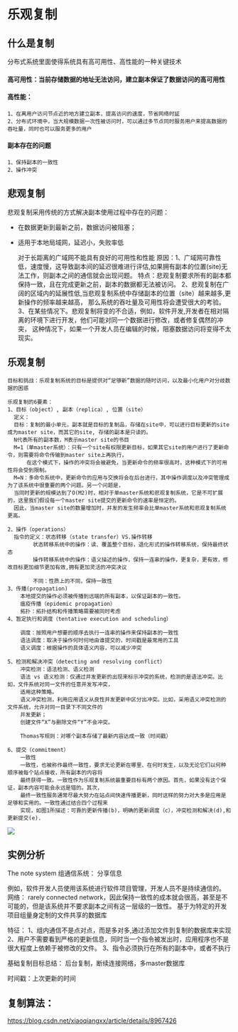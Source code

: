 # 乐观复制

## 什么是复制
分布式系统里面使得系统具有高可用性、高性能的一种关键技术

#### 高可用性：当前存储数据的地址无法访问，建立副本保证了数据访问的高可用性

#### 高性能：
    1、在离用户访问节点近的地方建立副本，提高访问的速度，节省网络时延
    2、分布式环境中，当大规模数据一次性被访问时，可以通过多节点同时服务用户来提高数据的吞吐量，同时也可以服务更多的用户
       
#### 副本存在的问题
    1、保持副本的一致性
    2、操作冲突



## 悲观复制
悲观复制采用传统的方式解决副本使用过程中存在的问题：
- 在数据更新到最新之前，数据访问被阻塞；
- 适用于本地局域网，延迟小，失败率低
  
  对于长距离的广域网不能具有良好的可用性和性能
      原因：1、广域网可靠性低，速度慢，这导致副本间的延迟很难进行评估,如果拥有副本的位置(site)无法工作，则副本之间的通信就会出现问题。
              特点：悲观复制要求所有的副本都保持一致，且在完成更新之前，副本的数据都无法被访问。
           2、悲观复制在广阔的区域内的延展性低,当悲观复制系统中存储副本的位置（site）越来越多,更新操作的频率越来越高，
              那么系统的吞吐量及可用性将会遭受很大的考验。
           3、在某些情况下。悲观复制将变的不合适，例如，软件开发,开发者在相对隔离的环境下进行开发，他们可能对同一个数据进行修改，或者修复偶然的冲突，
              这种情况下，如果一个开发人员在编辑的时候，阻塞数据访问将变得不太现实。
  
## 乐观复制
    目标和挑战：乐观复制系统的目标是提供对“足够新”数据的随时访问，以及最小化用户对分歧数据的困惑

    乐观复制的6要素：
    1、目标（object）, 副本（replica）, 位置（site）
      定义：
      目标：复制的最小单元，副本就是目标的复制品，存储在site中，可以进行目标更新的site成为master site，而其它的site, 存储的副本是只读的。
      N代表所有的副本数，M表示master site的书目
      M=1（单master系统）：只有一个site有权限更新目标，如果其它site的用户进行了更新命令，则需要将命令传输到master site上再执行，
          在这个模式下，操作的冲突将会被避免，当更新命令的频率很高时，这种模式下的可用性将会受到限制。
      M=N：多命令系统中，更新命令的应用与交换将会在后台进行，其中操作调度以及冲突管理成为了该系统中很重要的两个问题。另一个问题是，
      当同时更新的规模达到了O(M2)时，相对于单master系统和悲观复制系统，它是不可扩展的，这里我们假设每一个master site提交的更新命令的速率是恒定的。
      因此，当master site的数量增加时，并发的发生频率会比单master系统和悲观复制系统更高。
    
    2、操作（operations）
      指令的定义：状态转移（state transfer）VS.操作转移
            状态转移系统中的操作：读、覆盖整个目标，退化形式的操作转移系统，保持最终状态
            操作转移系统中的操作：语义描述的操作，保持一连串的操作，更复杂，更有效，修改目标更加细节更加有效,拥有更加灵活的冲突决议
            
            不同：性质上的不同，保持一致性
    3、传播(propagation)
        本地提交的操作必须被传播到远端的所有副本，以保证副本的一致性。
        瘟疫传播（epidemic propagation）
        拓扑：拓扑结构和传播策略需要被同时考虑
    4、暂定执行和调度（tentative execution and scheduling）
    
        调度：按照用户想要的顺序去执行一连串的操作来保持副本的一致性
        语法调度：取决于操作何时何地由谁提交的，时间戳是最常用的工具
        语义调度：根据操作的具体语义内容，可以减少冲突
        
    5、检测和解决冲突（detecting and resolving conflict）
        冲突检测：语法检测、语义检测
        语法 vs 语义检测：仅通过并发更新的出现来标示冲突的系统，检测的是语法冲突。比如，文件系统对同一文件的任意并发写冲突，
        适用这种策略。
        语义冲突检测，利用应用语义从良性并发更新中区分出冲突。比如，采用语义冲突检测的文件系统，允许对同一目录下不同文件的
        并发更新；
        创建文件“X”与删除文件“Y”不会冲突。
        
        Thomas写规则：对哪个副本存储了最新内容达成一致（时间戳）
      
    6、提交（commitment）
        一致性
        一致性，也被称作最终一致性，要求无论更新在哪里、在何时发生，以及无论它们以何种顺序被每个站点接收，所有副本的内容将
        最终获得一致。一致性作为乐观复制系统最重要目标有两个原因。首先，如果没有这个保证，副本内容可能会永远是错的。其次，
        最终一致性服务通常尽最大努力在站点间快速传播更新，同时这样的努力对大多是应用是足够和实用的。一致性通过结合四个过程来
        实现，如图1所描述：可靠的更新传播(b)，明确的更新调度（c），冲突检测和解决(d),和更新提交(e).
      
        
![](http://ww1.sinaimg.cn/large/6e5586c6ly1g63z6vofb5j20fi0c1ab2.jpg)
 ## 实例分析
   The note system
   组通信系统： 分享信息
   
   例如，软件开发人员使用该系统进行软件项目管理，开发人员不是持续通信的。
   网络： rarely connected network，因此保持一致性的成本就会很高，甚至是不可能的，但是该系统并不要求副本之间有这一层级的一致性。
   基于为特定的开发项目组量身定制的文件共享的数据库
   
   特征：
   1、组内通信不是点对点，而是多对多,通过添加文件到复制的数据库来实现
   2、用户不需要看到严格的更新信息，同时当一个指令被发出时，应用程序也不是很大程度上依赖于被修改的文件。
   3、指令必须执行在所有的副本中，或者不执行
   
   基础复制目标总结：
   后台复制，断续连接网络，多master数据库
   
   时间戳：上次更新的时间
   
   复制算法：
 -----------------------------------------------------------------
 https://blog.csdn.net/xiaoqiangxx/article/details/8967426

